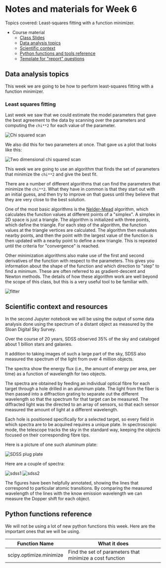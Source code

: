 # Notes and materials for Week 6

Topics covered: Least-squares fitting with a function minimizer.

* Course material
  * [Class Slides](https://docs.google.com/presentation/d/1j0wjFUgtc2soVB9F4MYKADD8ZciIHu4oSPVdy2MAtCA/edit?usp=drive_link)
  * [Data analysis topics](#Data%20analysis%20topics)
  * [Scientific context](#Scientific%20context%20and%20resources)
  * [Python functions and tools reference](#Python%20functions%20reference)
  * [Template for "report" questions](https://docs.google.com/document/d/1Q2jJXXkg0rISnucJdY6voYC9vC_xVOljSD6p3Mm4FiY/edit?usp=drive_link)

## Data analysis topics

This week we are going to be how to perform least-squares fitting with a function minimizer.

### Least squares fitting

Last week we saw that we could estimate the model parameters that gave the best agreement to the data by scanning over the
parameters and computing the `chi**2` for each value of the parameter.

![Chi squared scan](scan_slope.png)

We also did this for two parameters at once.  That gave us a plot that looks like this:

![Two dimensional chi squared scan](2d_fit.png)

This week we are going to use an algorithm that finds the set of parameters that minimize the `chi**2` and give the best fit.

There are a number of different algorithms that can find the parameters that minimize the `chi**2`.  What they have in common is that
they start out with an initial guess, and then try to improve on that guess until they believe that they are very close to the best
solution.  

One of the most basic algorithms is the [Nelder-Mead](https://en.wikipedia.org/wiki/Nelder–Mead_method) algorithm, which calculates the function values at different points of a "simplex". A simplex in 2D space is just a triangle. The algorithm is initialized with three points, which define the triangle. For each step of the algorithm, the function values at the triangle vertices are calculated. The algorithm then evaluates nearby points, and then the point with the largest value of the function is then updated with a nearby point to define a new triangle. This is repeated until the criteria for "convergence" is reached.

Other minimization algorithms also make use of the first and second derivatives of the function with respect to the parameters. This gives you information about the shape of the function and which direction to "step" to find a minimum. These are often referred to as gradient-descent and Newton methods. The details of how these algorithm work are well beyond the scope of this class, but this is a very useful tool to be familiar with.

![fitter](fitter.png)

## Scientific context and resources

In the second Jupyter notebook we will be using the output of some data analysis done using the spectrum of a distant object as
measured by the Sloan Digital Sky Survey.

Over the course of 20 years, SDSS observed 35% of the sky and cataloged about 1 billion stars and galaxies.

It addition to taking images of such a large part of the sky, SDSS also measured the spectrum of the light from over 4 million objects.  

The spectra show the energy flux (i.e., the amount of energy per area, per time) as a function of wavelength for two objects.

The spectra are obtained by feeding an individual optical fibre for each target through a hole drilled in an aluminum plate.  The light from the fiber is then passed into a diffraction grating to separate out the different wavelength so that the spectrum for that target can be measured.   The diffracted light was the directed to an array of sensors, so that each sensor measured the amount of light at a different wavelength.

Each hole is positioned specifically for a selected target, so every field in which spectra are to be acquired requires a unique plate.  In spectroscopic mode, the telescope tracks the sky in the standard way, keeping the objects focused on their corresponding fibre tips. 

Here is a picture of one such aluminum plate:

![SDSS plug plate](plate-sdss.jpg)

Here are a couple of spectra:

![sdss1](sdss_spec_1.png)
![sdss2](sdss_spec_2.png)

The figures have been helpfully annotated, showing the lines that correspond to particular atomic transitions.  By comparing
the measured wavelength of the lines with the know emission wavelength we can measure the Dopper shift for each object.


## Python functions reference

We will not be using a lot of new python functions this week.  Here
are the important ones that we will be using.

| Function Name            | What it does |
| - | - |
| scipy.optimize.minimize  | Find the set of parameters that minimize a cost function |


<!--  LocalWords:  Jupyter plate-sdss.jpg sdss_spec_1.png
 -->
<!--  LocalWords:  sdss_spec_2.png
 -->
